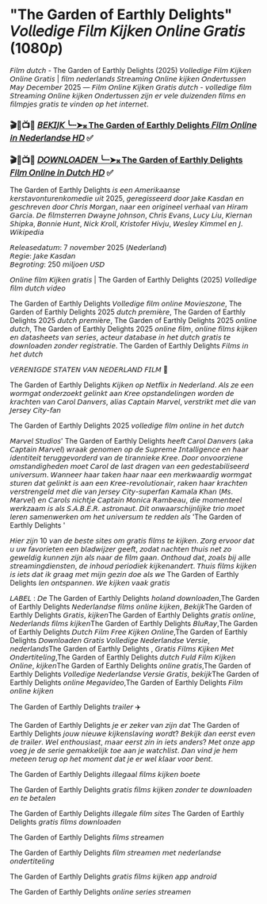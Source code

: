 # "The Garden of Earthly Delights" 𝘝𝘰𝘭𝘭𝘦𝘥𝘪𝘨𝘦 𝘍𝘪𝘭𝘮 𝘒𝘪𝘫𝘬𝘦𝘯 𝘖𝘯𝘭𝘪𝘯𝘦 𝘎𝘳𝘢𝘵𝘪𝘴 (1080𝘱)
𝘍𝘪𝘭𝘮 𝘥𝘶𝘵𝘤𝘩 - The Garden of Earthly Delights (2025) 𝘝𝘰𝘭𝘭𝘦𝘥𝘪𝘨𝘦 𝘍𝘪𝘭𝘮 𝘒𝘪𝘫𝘬𝘦𝘯 𝘖𝘯𝘭𝘪𝘯𝘦 𝘎𝘳𝘢𝘵𝘪𝘴 | 𝘧𝘪𝘭𝘮 𝘯𝘦𝘥𝘦𝘳𝘭𝘢𝘯𝘥𝘴 𝘚𝘵𝘳𝘦𝘢𝘮𝘪𝘯𝘨 𝘖𝘯𝘭𝘪𝘯𝘦 𝘬𝘪𝘫𝘬𝘦𝘯 𝘖𝘯𝘥𝘦𝘳𝘵𝘶𝘴𝘴𝘦𝘯 𝘔𝘢𝘺 𝘋𝘦𝘤𝘦𝘮𝘣𝘦𝘳  2025 — 𝘍𝘪𝘭𝘮 𝘖𝘯𝘭𝘪𝘯𝘦 𝘒𝘪𝘫𝘬𝘦𝘯 𝘎𝘳𝘢𝘵𝘪𝘴 𝘥𝘶𝘵𝘤𝘩 - 𝘷𝘰𝘭𝘭𝘦𝘥𝘪𝘨𝘦 𝘧𝘪𝘭𝘮 𝘚𝘵𝘳𝘦𝘢𝘮𝘪𝘯𝘨 𝘖𝘯𝘭𝘪𝘯𝘦 𝘬𝘪𝘫𝘬𝘦𝘯 𝘖𝘯𝘥𝘦𝘳𝘵𝘶𝘴𝘴𝘦𝘯 𝘻𝘪𝘫𝘯 𝘦𝘳 𝘷𝘦𝘭𝘦 𝘥𝘶𝘪𝘻𝘦𝘯𝘥𝘦𝘯 𝘧𝘪𝘭𝘮𝘴 𝘦𝘯 𝘧𝘪𝘭𝘮𝘱𝘫𝘦𝘴 𝘨𝘳𝘢𝘵𝘪𝘴 𝘵𝘦 𝘷𝘪𝘯𝘥𝘦𝘯 𝘰𝘱 𝘩𝘦𝘵 𝘪𝘯𝘵𝘦𝘳𝘯𝘦𝘵.
 
### 🎬📢📺📱 [ 𝘉𝘌𝘒𝘐𝘑𝘒 ╰┈➤𝄪 The Garden of Earthly Delights 𝘍𝘪𝘭𝘮 𝘖𝘯𝘭𝘪𝘯𝘦 𝘪𝘯 𝘕𝘦𝘥𝘦𝘳𝘭𝘢𝘯𝘥𝘴𝘦 𝘏𝘋](https://t.co/LW3pv0eKez) ✅

### 🎬📢📺📱 [𝘋𝘖𝘞𝘕𝘓𝘖𝘈𝘋𝘌𝘕 ╰┈➤𝄪 The Garden of Earthly Delights 𝘍𝘪𝘭𝘮 𝘖𝘯𝘭𝘪𝘯𝘦 𝘪𝘯 𝘋𝘶𝘵𝘤𝘩 𝘏𝘋](https://t.co/LW3pv0eKez) ✅

The Garden of Earthly Delights 𝘪𝘴 𝘦𝘦𝘯 𝘈𝘮𝘦𝘳𝘪𝘬𝘢𝘢𝘯𝘴𝘦 𝘬𝘦𝘳𝘴𝘵𝘢𝘷𝘰𝘯𝘵𝘶𝘳𝘦𝘯𝘬𝘰𝘮𝘦𝘥𝘪𝘦 𝘶𝘪𝘵 2025, 𝘨𝘦𝘳𝘦𝘨𝘪𝘴𝘴𝘦𝘦𝘳𝘥 𝘥𝘰𝘰𝘳 𝘑𝘢𝘬𝘦 𝘒𝘢𝘴𝘥𝘢𝘯 𝘦𝘯 𝘨𝘦𝘴𝘤𝘩𝘳𝘦𝘷𝘦𝘯 𝘥𝘰𝘰𝘳 𝘊𝘩𝘳𝘪𝘴 𝘔𝘰𝘳𝘨𝘢𝘯, 𝘯𝘢𝘢𝘳 𝘦𝘦𝘯 𝘰𝘳𝘪𝘨𝘪𝘯𝘦𝘦𝘭 𝘷𝘦𝘳𝘩𝘢𝘢𝘭 𝘷𝘢𝘯 𝘏𝘪𝘳𝘢𝘮 𝘎𝘢𝘳𝘤𝘪𝘢. 𝘋𝘦 𝘧𝘪𝘭𝘮𝘴𝘵𝘦𝘳𝘳𝘦𝘯 𝘋𝘸𝘢𝘺𝘯𝘦 𝘑𝘰𝘩𝘯𝘴𝘰𝘯, 𝘊𝘩𝘳𝘪𝘴 𝘌𝘷𝘢𝘯𝘴, 𝘓𝘶𝘤𝘺 𝘓𝘪𝘶, 𝘒𝘪𝘦𝘳𝘯𝘢𝘯 𝘚𝘩𝘪𝘱𝘬𝘢, 𝘉𝘰𝘯𝘯𝘪𝘦 𝘏𝘶𝘯𝘵, 𝘕𝘪𝘤𝘬 𝘒𝘳𝘰𝘭𝘭, 𝘒𝘳𝘪𝘴𝘵𝘰𝘧𝘦𝘳 𝘏𝘪𝘷𝘫𝘶, 𝘞𝘦𝘴𝘭𝘦𝘺 𝘒𝘪𝘮𝘮𝘦𝘭 𝘦𝘯 𝘑. 𝘞𝘪𝘬𝘪𝘱𝘦𝘥𝘪𝘢

𝘙𝘦𝘭𝘦𝘢𝘴𝘦𝘥𝘢𝘵𝘶𝘮: 7 𝘯𝘰𝘷𝘦𝘮𝘣𝘦𝘳 2025 (𝘕𝘦𝘥𝘦𝘳𝘭𝘢𝘯𝘥)  
𝘙𝘦𝘨𝘪𝘦: 𝘑𝘢𝘬𝘦 𝘒𝘢𝘴𝘥𝘢𝘯  
𝘉𝘦𝘨𝘳𝘰𝘵𝘪𝘯𝘨: 250 𝘮𝘪𝘭𝘫𝘰𝘦𝘯 𝘜𝘚𝘋 

𝘖𝘯𝘭𝘪𝘯𝘦 𝘧𝘪𝘭𝘮 𝘒𝘪𝘫𝘬𝘦𝘯 𝘨𝘳𝘢𝘵𝘪𝘴 | The Garden of Earthly Delights (2025) 𝘝𝘰𝘭𝘭𝘦𝘥𝘪𝘨𝘦 𝘧𝘪𝘭𝘮 𝘥𝘶𝘵𝘤𝘩 𝘷𝘪𝘥𝘦𝘰
 
The Garden of Earthly Delights  𝘝𝘰𝘭𝘭𝘦𝘥𝘪𝘨𝘦 𝘧𝘪𝘭𝘮 𝘰𝘯𝘭𝘪𝘯𝘦 𝘔𝘰𝘷𝘪𝘦𝘴𝘻𝘰𝘯𝘦, The Garden of Earthly Delights  2025 𝘥𝘶𝘵𝘤𝘩 𝘱𝘳𝘦𝘮𝘪è𝘳𝘦, The Garden of Earthly Delights  2025 𝘥𝘶𝘵𝘤𝘩 𝘱𝘳𝘦𝘮𝘪è𝘳𝘦, The Garden of Earthly Delights  2025 𝘰𝘯𝘭𝘪𝘯𝘦 𝘥𝘶𝘵𝘤𝘩, The Garden of Earthly Delights  2025 𝘰𝘯𝘭𝘪𝘯𝘦 𝘧𝘪𝘭𝘮, 𝘰𝘯𝘭𝘪𝘯𝘦 𝘧𝘪𝘭𝘮𝘴 𝘬𝘪𝘫𝘬𝘦𝘯 𝘦𝘯 𝘥𝘢𝘵𝘢𝘴𝘩𝘦𝘦𝘵𝘴 𝘷𝘢𝘯 𝘴𝘦𝘳𝘪𝘦𝘴, 𝘢𝘤𝘵𝘦𝘶𝘳 𝘥𝘢𝘵𝘢𝘣𝘢𝘴𝘦 𝘪𝘯 𝘩𝘦𝘵 𝘥𝘶𝘵𝘤𝘩 𝘨𝘳𝘢𝘵𝘪𝘴 𝘵𝘦 𝘥𝘰𝘸𝘯𝘭𝘰𝘢𝘥𝘦𝘯 𝘻𝘰𝘯𝘥𝘦𝘳 𝘳𝘦𝘨𝘪𝘴𝘵𝘳𝘢𝘵𝘪𝘦. The Garden of Earthly Delights  𝘍𝘪𝘭𝘮𝘴 𝘪𝘯 𝘩𝘦𝘵 𝘥𝘶𝘵𝘤𝘩
 
𝘝𝘌𝘙𝘌𝘕𝘐𝘎𝘋𝘌 𝘚𝘛𝘈𝘛𝘌𝘕 𝘝𝘈𝘕 𝘕𝘌𝘋𝘌𝘙𝘓𝘈𝘕𝘋 𝘍𝘐𝘓𝘔 💯 
 
The Garden of Earthly Delights  𝘒𝘪𝘫𝘬𝘦𝘯 𝘰𝘱 𝘕𝘦𝘵𝘧𝘭𝘪𝘹 𝘪𝘯 𝘕𝘦𝘥𝘦𝘳𝘭𝘢𝘯𝘥. 𝘈𝘭𝘴 𝘻𝘦 𝘦𝘦𝘯 𝘸𝘰𝘳𝘮𝘨𝘢𝘵 𝘰𝘯𝘥𝘦𝘳𝘻𝘰𝘦𝘬𝘵 𝘨𝘦𝘭𝘪𝘯𝘬𝘵 𝘢𝘢𝘯 𝘒𝘳𝘦𝘦 𝘰𝘱𝘴𝘵𝘢𝘯𝘥𝘦𝘭𝘪𝘯𝘨𝘦𝘯 𝘸𝘰𝘳𝘥𝘦𝘯 𝘥𝘦 𝘬𝘳𝘢𝘤𝘩𝘵𝘦𝘯 𝘷𝘢𝘯 𝘊𝘢𝘳𝘰𝘭 𝘋𝘢𝘯𝘷𝘦𝘳𝘴, 𝘢𝘭𝘪𝘢𝘴 𝘊𝘢𝘱𝘵𝘢𝘪𝘯 𝘔𝘢𝘳𝘷𝘦𝘭, 𝘷𝘦𝘳𝘴𝘵𝘳𝘪𝘬𝘵 𝘮𝘦𝘵 𝘥𝘪𝘦 𝘷𝘢𝘯 𝘑𝘦𝘳𝘴𝘦𝘺 𝘊𝘪𝘵𝘺-𝘧𝘢𝘯

The Garden of Earthly Delights  2025 𝘷𝘰𝘭𝘭𝘦𝘥𝘪𝘨𝘦 𝘧𝘪𝘭𝘮 𝘰𝘯𝘭𝘪𝘯𝘦 𝘪𝘯 𝘩𝘦𝘵 𝘥𝘶𝘵𝘤𝘩 

𝘔𝘢𝘳𝘷𝘦𝘭 𝘚𝘵𝘶𝘥𝘪𝘰𝘴' The Garden of Earthly Delights  𝘩𝘦𝘦𝘧𝘵 𝘊𝘢𝘳𝘰𝘭 𝘋𝘢𝘯𝘷𝘦𝘳𝘴 (𝘢𝘬𝘢 𝘊𝘢𝘱𝘵𝘢𝘪𝘯 𝘔𝘢𝘳𝘷𝘦𝘭) 𝘸𝘳𝘢𝘢𝘬 𝘨𝘦𝘯𝘰𝘮𝘦𝘯 𝘰𝘱 𝘥𝘦 𝘚𝘶𝘱𝘳𝘦𝘮𝘦 𝘐𝘯𝘵𝘢𝘭𝘭𝘪𝘨𝘦𝘯𝘤𝘦 𝘦𝘯 𝘩𝘢𝘢𝘳 𝘪𝘥𝘦𝘯𝘵𝘪𝘵𝘦𝘪𝘵 𝘵𝘦𝘳𝘶𝘨𝘨𝘦𝘷𝘰𝘳𝘥𝘦𝘳𝘥 𝘷𝘢𝘯 𝘥𝘦 𝘵𝘪𝘳𝘢𝘯𝘯𝘪𝘦𝘬𝘦 𝘒𝘳𝘦𝘦. 𝘋𝘰𝘰𝘳 𝘰𝘯𝘷𝘰𝘰𝘳𝘻𝘪𝘦𝘯𝘦 𝘰𝘮𝘴𝘵𝘢𝘯𝘥𝘪𝘨𝘩𝘦𝘥𝘦𝘯 𝘮𝘰𝘦𝘵 𝘊𝘢𝘳𝘰𝘭 𝘥𝘦 𝘭𝘢𝘴𝘵 𝘥𝘳𝘢𝘨𝘦𝘯 𝘷𝘢𝘯 𝘦𝘦𝘯 𝘨𝘦𝘥𝘦𝘴𝘵𝘢𝘣𝘪𝘭𝘪𝘴𝘦𝘦𝘳𝘥 𝘶𝘯𝘪𝘷𝘦𝘳𝘴𝘶𝘮. 𝘞𝘢𝘯𝘯𝘦𝘦𝘳 𝘩𝘢𝘢𝘳 𝘵𝘢𝘬𝘦𝘯 𝘩𝘢𝘢𝘳 𝘯𝘢𝘢𝘳 𝘦𝘦𝘯 𝘮𝘦𝘳𝘬𝘸𝘢𝘢𝘳𝘥𝘪𝘨 𝘸𝘰𝘳𝘮𝘨𝘢𝘵 𝘴𝘵𝘶𝘳𝘦𝘯 𝘥𝘢𝘵 𝘨𝘦𝘭𝘪𝘯𝘬𝘵 𝘪𝘴 𝘢𝘢𝘯 𝘦𝘦𝘯 𝘒𝘳𝘦𝘦-𝘳𝘦𝘷𝘰𝘭𝘶𝘵𝘪𝘰𝘯𝘢𝘪𝘳, 𝘳𝘢𝘬𝘦𝘯 𝘩𝘢𝘢𝘳 𝘬𝘳𝘢𝘤𝘩𝘵𝘦𝘯 𝘷𝘦𝘳𝘴𝘵𝘳𝘦𝘯𝘨𝘦𝘭𝘥 𝘮𝘦𝘵 𝘥𝘪𝘦 𝘷𝘢𝘯 𝘑𝘦𝘳𝘴𝘦𝘺 𝘊𝘪𝘵𝘺-𝘴𝘶𝘱𝘦𝘳𝘧𝘢𝘯 𝘒𝘢𝘮𝘢𝘭𝘢 𝘒𝘩𝘢𝘯 (𝘔𝘴. 𝘔𝘢𝘳𝘷𝘦𝘭) 𝘦𝘯 𝘊𝘢𝘳𝘰𝘭𝘴 𝘯𝘪𝘤𝘩𝘵𝘫𝘦 𝘊𝘢𝘱𝘵𝘢𝘪𝘯 𝘔𝘰𝘯𝘪𝘤𝘢 𝘙𝘢𝘮𝘣𝘦𝘢𝘶, 𝘥𝘪𝘦 𝘮𝘰𝘮𝘦𝘯𝘵𝘦𝘦𝘭 𝘸𝘦𝘳𝘬𝘻𝘢𝘢𝘮 𝘪𝘴 𝘢𝘭𝘴 𝘚.𝘈.𝘉.𝘌.𝘙. 𝘢𝘴𝘵𝘳𝘰𝘯𝘢𝘶𝘵. 𝘋𝘪𝘵 𝘰𝘯𝘸𝘢𝘢𝘳𝘴𝘤𝘩𝘪𝘫𝘯𝘭𝘪𝘫𝘬𝘦 𝘵𝘳𝘪𝘰 𝘮𝘰𝘦𝘵 𝘭𝘦𝘳𝘦𝘯 𝘴𝘢𝘮𝘦𝘯𝘸𝘦𝘳𝘬𝘦𝘯 𝘰𝘮 𝘩𝘦𝘵 𝘶𝘯𝘪𝘷𝘦𝘳𝘴𝘶𝘮 𝘵𝘦 𝘳𝘦𝘥𝘥𝘦𝘯 𝘢𝘭𝘴 'The Garden of Earthly Delights ' 
 
𝘏𝘪𝘦𝘳 𝘻𝘪𝘫𝘯 10 𝘷𝘢𝘯 𝘥𝘦 𝘣𝘦𝘴𝘵𝘦 𝘴𝘪𝘵𝘦𝘴 𝘰𝘮 𝘨𝘳𝘢𝘵𝘪𝘴 𝘧𝘪𝘭𝘮𝘴 𝘵𝘦 𝘬𝘪𝘫𝘬𝘦𝘯. 𝘡𝘰𝘳𝘨 𝘦𝘳𝘷𝘰𝘰𝘳 𝘥𝘢𝘵 𝘶 𝘶𝘸 𝘧𝘢𝘷𝘰𝘳𝘪𝘦𝘵𝘦𝘯 𝘦𝘦𝘯 𝘣𝘭𝘢𝘥𝘸𝘪𝘫𝘻𝘦𝘳 𝘨𝘦𝘦𝘧𝘵, 𝘻𝘰𝘥𝘢𝘵 𝘯𝘢𝘤𝘩𝘵𝘦𝘯 𝘵𝘩𝘶𝘪𝘴 𝘯𝘦𝘵 𝘻𝘰 𝘨𝘦𝘸𝘦𝘭𝘥𝘪𝘨 𝘬𝘶𝘯𝘯𝘦𝘯 𝘻𝘪𝘫𝘯 𝘢𝘭𝘴 𝘯𝘢𝘢𝘳 𝘥𝘦 𝘧𝘪𝘭𝘮 𝘨𝘢𝘢𝘯. 𝘖𝘯𝘵𝘩𝘰𝘶𝘥 𝘥𝘢𝘵, 𝘻𝘰𝘢𝘭𝘴 𝘣𝘪𝘫 𝘢𝘭𝘭𝘦 𝘴𝘵𝘳𝘦𝘢𝘮𝘪𝘯𝘨𝘥𝘪𝘦𝘯𝘴𝘵𝘦𝘯, 𝘥𝘦 𝘪𝘯𝘩𝘰𝘶𝘥 𝘱𝘦𝘳𝘪𝘰𝘥𝘪𝘦𝘬 𝘬𝘪𝘫𝘬𝘦𝘯𝘢𝘯𝘥𝘦𝘳𝘵. 𝘛𝘩𝘶𝘪𝘴 𝘧𝘪𝘭𝘮𝘴 𝘬𝘪𝘫𝘬𝘦𝘯 𝘪𝘴 𝘪𝘦𝘵𝘴 𝘥𝘢𝘵 𝘪𝘬 𝘨𝘳𝘢𝘢𝘨 𝘮𝘦𝘵 𝘮𝘪𝘫𝘯 𝘨𝘦𝘻𝘪𝘯 𝘥𝘰𝘦 𝘢𝘭𝘴 𝘸𝘦 The Garden of Earthly Delights  𝘭𝘦𝘯 𝘰𝘯𝘵𝘴𝘱𝘢𝘯𝘯𝘦𝘯. 𝘞𝘦 𝘬𝘪𝘫𝘬𝘦𝘯 𝘷𝘢𝘢𝘬 𝘨𝘳𝘢𝘵𝘪𝘴   

𝘓𝘈𝘉𝘌𝘓 : 𝘋𝘦 The Garden of Earthly Delights  𝘩𝘰𝘭𝘢𝘯𝘥 𝘥𝘰𝘸𝘯𝘭𝘰𝘢𝘥𝘦𝘯,The Garden of Earthly Delights  𝘕𝘦𝘥𝘦𝘳𝘭𝘢𝘯𝘥𝘴𝘦 𝘧𝘪𝘭𝘮𝘴 𝘰𝘯𝘭𝘪𝘯𝘦 𝘬𝘪𝘫𝘬𝘦𝘯, 𝘉𝘦𝘬𝘪𝘫𝘬The Garden of Earthly Delights  𝘎𝘳𝘢𝘵𝘪𝘴, 𝘬𝘪𝘫𝘬𝘦𝘯The Garden of Earthly Delights  𝘨𝘳𝘢𝘵𝘪𝘴 𝘰𝘯𝘭𝘪𝘯𝘦, 𝘕𝘦𝘥𝘦𝘳𝘭𝘢𝘯𝘥𝘴 𝘧𝘪𝘭𝘮𝘴 𝘬𝘪𝘫𝘬𝘦𝘯The Garden of Earthly Delights  𝘉𝘭𝘶𝘙𝘢𝘺,The Garden of Earthly Delights  𝘋𝘶𝘵𝘤𝘩 𝘍𝘪𝘭𝘮 𝘍𝘳𝘦𝘦 𝘒𝘪𝘫𝘬𝘦𝘯 𝘖𝘯𝘭𝘪𝘯𝘦,The Garden of Earthly Delights  𝘋𝘰𝘸𝘯𝘭𝘰𝘢𝘥𝘦𝘯 𝘎𝘳𝘢𝘵𝘪𝘴 𝘝𝘰𝘭𝘭𝘦𝘥𝘪𝘨𝘦 𝘕𝘦𝘥𝘦𝘳𝘭𝘢𝘯𝘥𝘴𝘦 𝘝𝘦𝘳𝘴𝘪𝘦, 𝘯𝘦𝘥𝘦𝘳𝘭𝘢𝘯𝘥𝘴The Garden of Earthly Delights  , 𝘎𝘳𝘢𝘵𝘪𝘴 𝘍𝘪𝘭𝘮𝘴 𝘒𝘪𝘫𝘬𝘦𝘯 𝘔𝘦𝘵 𝘖𝘯𝘥𝘦𝘳𝘵𝘪𝘵𝘦𝘭𝘪𝘯𝘨,The Garden of Earthly Delights  𝘥𝘶𝘵𝘤𝘩 𝘍𝘶𝘭𝘥 𝘍𝘪𝘭𝘮 𝘒𝘪𝘫𝘬𝘦𝘯 𝘖𝘯𝘭𝘪𝘯𝘦, 𝘬𝘪𝘫𝘬𝘦𝘯The Garden of Earthly Delights  𝘰𝘯𝘭𝘪𝘯𝘦 𝘨𝘳𝘢𝘵𝘪𝘴,The Garden of Earthly Delights  𝘝𝘰𝘭𝘭𝘦𝘥𝘪𝘨𝘦 𝘕𝘦𝘥𝘦𝘳𝘭𝘢𝘯𝘥𝘴𝘦 𝘝𝘦𝘳𝘴𝘪𝘦 𝘎𝘳𝘢𝘵𝘪𝘴, 𝘣𝘦𝘬𝘪𝘫𝘬The Garden of Earthly Delights  𝘰𝘯𝘭𝘪𝘯𝘦 𝘔𝘦𝘨𝘢𝘷𝘪𝘥𝘦𝘰,The Garden of Earthly Delights  𝘍𝘪𝘭𝘮 𝘰𝘯𝘭𝘪𝘯𝘦 𝘬𝘪𝘫𝘬𝘦𝘯

The Garden of Earthly Delights  𝘵𝘳𝘢𝘪𝘭𝘦𝘳 ✈️

The Garden of Earthly Delights  𝘫𝘦 𝘦𝘳 𝘻𝘦𝘬𝘦𝘳 𝘷𝘢𝘯 𝘻𝘪𝘫𝘯 𝘥𝘢𝘵 The Garden of Earthly Delights  𝘫𝘰𝘶𝘸 𝘯𝘪𝘦𝘶𝘸𝘦 𝘬𝘪𝘫𝘬𝘦𝘯𝘴𝘭𝘢𝘷𝘪𝘯𝘨 𝘸𝘰𝘳𝘥𝘵? 𝘉𝘦𝘬𝘪𝘫𝘬 𝘥𝘢𝘯 𝘦𝘦𝘳𝘴𝘵 𝘦𝘷𝘦𝘯 𝘥𝘦 𝘵𝘳𝘢𝘪𝘭𝘦𝘳. 𝘞𝘦𝘭 𝘦𝘯𝘵𝘩𝘰𝘶𝘴𝘪𝘢𝘴𝘵, 𝘮𝘢𝘢𝘳 𝘦𝘦𝘳𝘴𝘵 𝘻𝘪𝘯 𝘪𝘯 𝘪𝘦𝘵𝘴 𝘢𝘯𝘥𝘦𝘳𝘴? 𝘔𝘦𝘵 𝘰𝘯𝘻𝘦 𝘢𝘱𝘱 𝘷𝘰𝘦𝘨 𝘫𝘦 𝘥𝘦 𝘴𝘦𝘳𝘪𝘦 𝘨𝘦𝘮𝘢𝘬𝘬𝘦𝘭𝘪𝘫𝘬 𝘵𝘰𝘦 𝘢𝘢𝘯 𝘫𝘦 𝘸𝘢𝘵𝘤𝘩𝘭𝘪𝘴𝘵. 𝘋𝘢𝘯 𝘷𝘪𝘯𝘥 𝘫𝘦 𝘩𝘦𝘮 𝘮𝘦𝘵𝘦𝘦𝘯 𝘵𝘦𝘳𝘶𝘨 𝘰𝘱 𝘩𝘦𝘵 𝘮𝘰𝘮𝘦𝘯𝘵 𝘥𝘢𝘵 𝘫𝘦 𝘦𝘳 𝘸𝘦𝘭 𝘬𝘭𝘢𝘢𝘳 𝘷𝘰𝘰𝘳 𝘣𝘦𝘯𝘵. 

The Garden of Earthly Delights 𝘪𝘭𝘭𝘦𝘨𝘢𝘢𝘭 𝘧𝘪𝘭𝘮𝘴 𝘬𝘪𝘫𝘬𝘦𝘯 𝘣𝘰𝘦𝘵𝘦 

The Garden of Earthly Delights 𝘨𝘳𝘢𝘵𝘪𝘴 𝘧𝘪𝘭𝘮𝘴 𝘬𝘪𝘫𝘬𝘦𝘯 𝘻𝘰𝘯𝘥𝘦𝘳 𝘵𝘦 𝘥𝘰𝘸𝘯𝘭𝘰𝘢𝘥𝘦𝘯 𝘦𝘯 𝘵𝘦 𝘣𝘦𝘵𝘢𝘭𝘦𝘯 

The Garden of Earthly Delights 𝘪𝘭𝘭𝘦𝘨𝘢𝘭𝘦 𝘧𝘪𝘭𝘮 𝘴𝘪𝘵𝘦𝘴   The Garden of Earthly Delights 𝘨𝘳𝘢𝘵𝘪𝘴 𝘧𝘪𝘭𝘮𝘴 𝘥𝘰𝘸𝘯𝘭𝘰𝘢𝘥𝘦𝘯 
 
The Garden of Earthly Delights 𝘧𝘪𝘭𝘮𝘴 𝘴𝘵𝘳𝘦𝘢𝘮𝘦𝘯 
  
The Garden of Earthly Delights 𝘧𝘪𝘭𝘮 𝘴𝘵𝘳𝘦𝘢𝘮𝘦𝘯 𝘮𝘦𝘵 𝘯𝘦𝘥𝘦𝘳𝘭𝘢𝘯𝘥𝘴𝘦 𝘰𝘯𝘥𝘦𝘳𝘵𝘪𝘵𝘦𝘭𝘪𝘯𝘨  
 
The Garden of Earthly Delights 𝘨𝘳𝘢𝘵𝘪𝘴 𝘧𝘪𝘭𝘮𝘴 𝘬𝘪𝘫𝘬𝘦𝘯 𝘢𝘱𝘱 𝘢𝘯𝘥𝘳𝘰𝘪𝘥 

The Garden of Earthly Delights 𝘰𝘯𝘭𝘪𝘯𝘦 𝘴𝘦𝘳𝘪𝘦𝘴 𝘴𝘵𝘳𝘦𝘢𝘮𝘦𝘯

